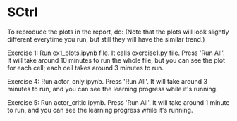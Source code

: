 # SCtrl
To reproduce the plots in the report, do:
(Note that the plots will look slightly different everytime you run, but still they will have the similar trend.)

Exercise 1: Run ex1_plots.ipynb file. It calls exercise1.py file.
            Press 'Run All'. 
            It will take around 10 minutes to run the whole file,
            but you can see the plot for each cell;
            each cell takes around 3 minutes to run.




Exercise 4: Run actor_only.ipynb. Press 'Run All'.
            It will take around 3 minutes to run,
            and you can see the learning progress while it's running.

Exercise 5: Run actor_critic.ipynb. Press 'Run All'.
            It will take around 1 minute to run,
            and you can see the learning progress while it's running.
